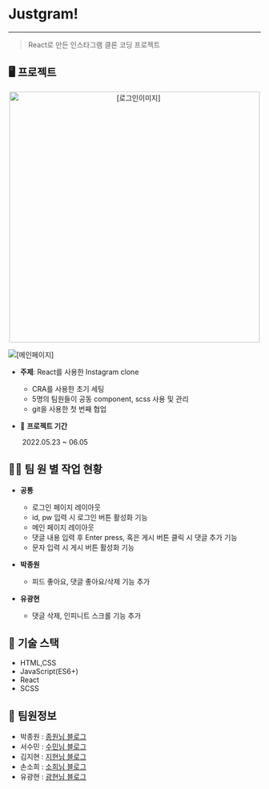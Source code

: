 # Justgram!

-----------

> React로 만든 인스타그램 클론 코딩 프로젝트
## 🖥  프로젝트 
<p align="center">
<img alt="[로그인이미지]" src ="https://ifh.cc/g/T0yYTA.jpg" style = "width: 500px">

<img alt="[메인페이지]" src ="https://ifh.cc/g/rnWA1g.jpg"> </p>


- **주제**: React를 사용한 Instagram clone

  - CRA를 사용한 초기 세팅
  - 5명의 팀원들이 공동 component, scss 사용 및 관리
  - git을 사용한 첫 번째 협업

- 📅 **프로젝트 기간** 

  ​	2022.05.23 ~ 06.05

## 👨‍💻 팀 원 별 작업 현황

- **공통**
  - 로그인 페이지 레이아웃
  - id, pw 입력 시 로그인 버튼 활성화 기능
  - 메인 페이지 레이아웃
  - 댓글 내용 입력 후 Enter press, 혹은 게시 버튼 클릭 시 댓글 추가 기능
  - 문자 입력 시 게시 버튼 활성화 기능

- **박종원** 
  - 피드 좋아요, 댓글 좋아요/삭제 기능 추가
 
- **유광현** 
  - 댓글 삭제, 인피니트 스크롤 기능 추가


## 🔧  기술 스택

- HTML,CSS
- JavaScript(ES6+)
- React
- SCSS

## 📕 팀원정보

- 박종원 : [종원님 블로그](https://velog.io/@yejikang/westagram-인스타그램-클론코딩-후기)
- 서수민 : [수민님 블로그](http://psy082.github.io/)
- 김지현 : [지현님 블로그](http://aleatorik.github.io/)
- 손소희 : [소희님 블로그](https://velog.io/@dbgnlcks34/Instagram-clone-miniproject-Westagram)
- 유광현 : [광현님 블로그](https://velog.io/@yejikang/westagram-인스타그램-클론코딩-후기)
